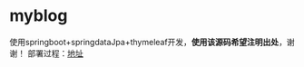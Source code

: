 # myblog
使用springboot+springdataJpa+thymeleaf开发，**使用该源码希望注明出处**，谢谢！
部署过程：[地址](https://senkuu.com/blog/3)
